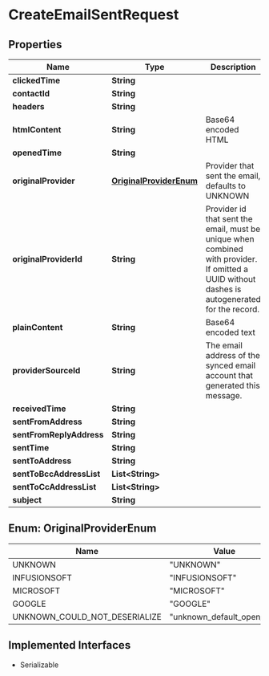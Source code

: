 

# CreateEmailSentRequest


## Properties

| Name | Type | Description | Notes |
|------------ | ------------- | ------------- | -------------|
|**clickedTime** | **String** |  |  [optional] |
|**contactId** | **String** |  |  [optional] |
|**headers** | **String** |  |  [optional] |
|**htmlContent** | **String** | Base64 encoded HTML |  [optional] |
|**openedTime** | **String** |  |  [optional] |
|**originalProvider** | [**OriginalProviderEnum**](#OriginalProviderEnum) | Provider that sent the email, defaults to UNKNOWN |  [optional] |
|**originalProviderId** | **String** | Provider id that sent the email, must be unique when combined with provider.  If omitted a UUID without dashes is autogenerated for the record. |  [optional] |
|**plainContent** | **String** | Base64 encoded text |  [optional] |
|**providerSourceId** | **String** | The email address of the synced email account that generated this message. |  [optional] |
|**receivedTime** | **String** |  |  [optional] |
|**sentFromAddress** | **String** |  |  [optional] |
|**sentFromReplyAddress** | **String** |  |  [optional] |
|**sentTime** | **String** |  |  [optional] |
|**sentToAddress** | **String** |  |  |
|**sentToBccAddressList** | **List&lt;String&gt;** |  |  [optional] |
|**sentToCcAddressList** | **List&lt;String&gt;** |  |  [optional] |
|**subject** | **String** |  |  [optional] |



## Enum: OriginalProviderEnum

| Name | Value |
|---- | -----|
| UNKNOWN | &quot;UNKNOWN&quot; |
| INFUSIONSOFT | &quot;INFUSIONSOFT&quot; |
| MICROSOFT | &quot;MICROSOFT&quot; |
| GOOGLE | &quot;GOOGLE&quot; |
| UNKNOWN_COULD_NOT_DESERIALIZE | &quot;unknown_default_open_api&quot; |


## Implemented Interfaces

* Serializable

